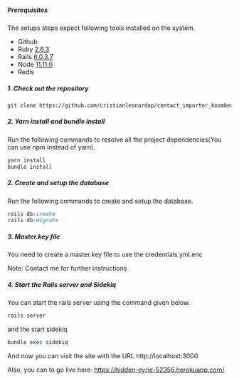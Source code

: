 ##### Prerequisites

The setups steps expect following tools installed on the system.

- Github
- Ruby [2.6.3](https://github.com/organization/project-name/blob/master/.ruby-version#L1)
- Rails [6.0.3.7](https://github.com/organization/project-name/blob/master/Gemfile#L12)
- Node [11.11.0](https://nodejs.org/es/download/releases/)
- Redis

##### 1. Check out the repository

```bash
git clone https://github.com/cristianleonardop/contact_importer_koombea.git
```

##### 2. Yarn install and bundle install

Run the following commands to resolve all the project dependencies(You can use npm instead of yarn).

```ruby
yarn install
bundle install
```

##### 2. Create and setup the database

Run the following commands to create and setup the database.

```ruby
rails db:create
rails db:migrate
```

##### 3. Master.key file

You need to create a master.key file to use the credentials.yml.enc

Note: Contact me for further instructions

##### 4. Start the Rails server and Sidekiq

You can start the rails server using the command given below.

```ruby
rails server
```
and the start sidekiq
```ruby
bundle exec sidekiq
```

And now you can visit the site with the URL http://localhost:3000

Also, you can to go live here: https://hidden-eyrie-52356.herokuapp.com/
